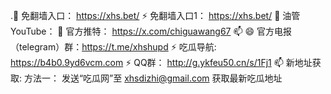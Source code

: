 .👋 免翻墙入口： https://xhs.bet/
⚡ 免翻墙入口1： https://xhs.bet/
👀 油管YouTube： 
💞️ 官方推特： https://x.com/chiguawang67
📫
😄 官方电报（telegram）群：https://t.me/xhshupd
⚡ 吃瓜导航: https://b4b0.9yd6vcm.com
⚡ QQ群： http://g.ykfeu50.cn/s/1Fj1
📫 新地址获取: 方法一： 发送“吃瓜网”至 xhsdizhi@gmail.com 获取最新吃瓜地址
